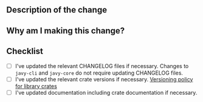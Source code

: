 ## Description of the change

## Why am I making this change?

## Checklist

- [ ] I've updated the relevant CHANGELOG files if necessary. Changes to `javy-cli` and `javy-core` do not require updating CHANGELOG files.
- [ ] I've updated the relevant crate versions if necessary. [Versioning policy for library crates](blob/main/docs/contributing.md#versioning-for-library-crates)
- [ ] I've updated documentation including crate documentation if necessary.
